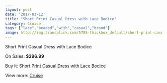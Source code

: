 ```yaml
---
layout: post
date: '2017-03-12'
title: "Short Print Casual Dress with Lace Bodice"
category: Cruise
tags: ["lace","beaded","with","casual","brand"]
image: http://img.transblink.com/5785-thickbox_default/short-print-casual-dress-with-lace-bodice.jpg
---
```

Short Print Casual Dress with Lace Bodice

On Sales: **$296.99**
<a href="https://www.transblink.com/en/cruise/1882-short-print-casual-dress-with-lace-bodice.html"><amp-img layout="responsive" width="600" height="600" src="//img.transblink.com/5785-thickbox_default/short-print-casual-dress-with-lace-bodice.jpg" alt="Short Print Casual Dress with Lace Bodice 0" /></a>
<a href="https://www.transblink.com/en/cruise/1882-short-print-casual-dress-with-lace-bodice.html"><amp-img layout="responsive" width="600" height="600" src="//img.transblink.com/5787-thickbox_default/short-print-casual-dress-with-lace-bodice.jpg" alt="Short Print Casual Dress with Lace Bodice 1" /></a>
<a href="https://www.transblink.com/en/cruise/1882-short-print-casual-dress-with-lace-bodice.html"><amp-img layout="responsive" width="600" height="600" src="//img.transblink.com/5786-thickbox_default/short-print-casual-dress-with-lace-bodice.jpg" alt="Short Print Casual Dress with Lace Bodice 2" /></a>

Buy it: [Short Print Casual Dress with Lace Bodice](https://www.transblink.com/en/cruise/1882-short-print-casual-dress-with-lace-bodice.html "Short Print Casual Dress with Lace Bodice")

View more: [Cruise](https://www.transblink.com/en/5-cruise "Cruise")
